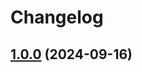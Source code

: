 # Changelog

## [1.0.0](https://github.com/cds-snc/forms-api/compare/21dc13edfdf08bed2e745880721a2ccaabc0edce...v1.0.0) (2024-09-16)